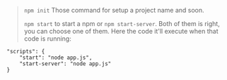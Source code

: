 > ``npm init`` Those command for setup a project name and soon.
> 
> ``npm start`` to start a npm or ``npm start-server``. Both of them is right, you can choose one of them. Here the code it'll execute when that code is running:
```
"scripts": {
    "start": "node app.js",
    "start-server": "node app.js"
}
```
> 
